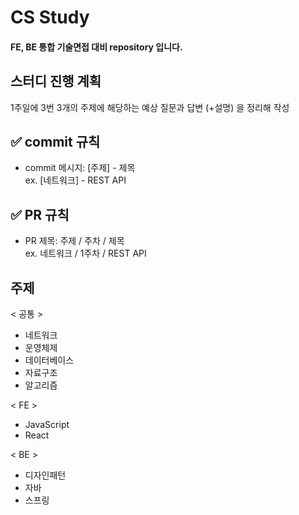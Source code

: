 # CS Study
#### FE, BE 통합 기술면접 대비 repository 입니다.


## 스터디 진행 계획
1주일에 3번 3개의 주제에 해당하는 예상 질문과 답변 (+설명) 을 정리해 작성


## ✅ commit 규칙
* commit 메시지: [주제] - 제목 </br>
  ex. [네트워크] - REST API


## ✅ PR 규칙
* PR 제목: 주제 / 주차 / 제목 </br>
  ex. 네트워크 / 1주차 / REST API

## 주제

< 공통 >
* 네트워크
* 운영체제
* 데이터베이스
* 자료구조
* 알고리즘

< FE >
* JavaScript
* React

< BE >
* 디자인패턴
* 자바
* 스프링


